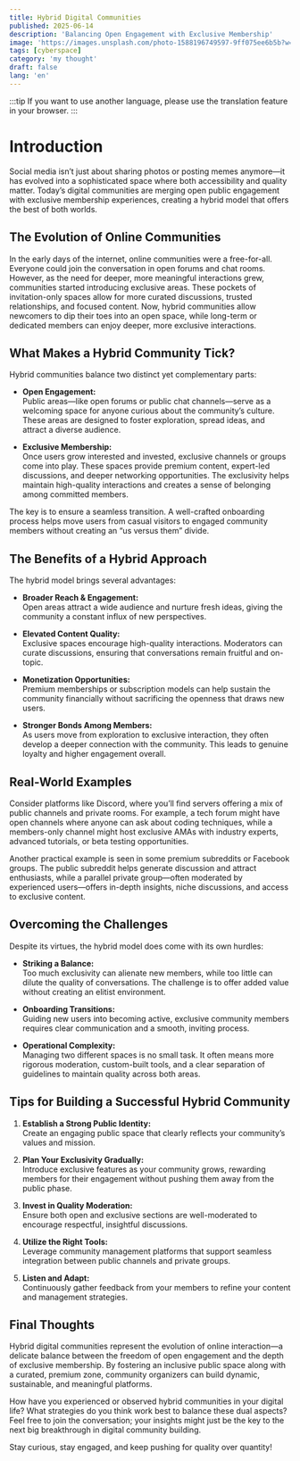 ```yaml
---
title: Hybrid Digital Communities
published: 2025-06-14
description: 'Balancing Open Engagement with Exclusive Membership'
image: 'https://images.unsplash.com/photo-1588196749597-9ff075ee6b5b?w=600&auto=format&fit=crop&q=60&ixlib=rb-4.1.0&ixid=M3wxMjA3fDB8MHxzZWFyY2h8MjR8fG5ldHdvcmtpbmd8ZW58MHx8MHx8fDA%3D'
tags: [cyberspace]
category: 'my thought'
draft: false
lang: 'en'
---
```


:::tip
If you want to use another language, please use the translation feature in your browser.
:::
# Introduction
Social media isn’t just about sharing photos or posting memes anymore—it has evolved into a sophisticated space where both accessibility and quality matter. Today’s digital communities are merging open public engagement with exclusive membership experiences, creating a hybrid model that offers the best of both worlds.

## The Evolution of Online Communities

In the early days of the internet, online communities were a free-for-all. Everyone could join the conversation in open forums and chat rooms. However, as the need for deeper, more meaningful interactions grew, communities started introducing exclusive areas. These pockets of invitation-only spaces allow for more curated discussions, trusted relationships, and focused content. Now, hybrid communities allow newcomers to dip their toes into an open space, while long-term or dedicated members can enjoy deeper, more exclusive interactions.

## What Makes a Hybrid Community Tick?

Hybrid communities balance two distinct yet complementary parts:

- **Open Engagement:**  
  Public areas—like open forums or public chat channels—serve as a welcoming space for anyone curious about the community’s culture. These areas are designed to foster exploration, spread ideas, and attract a diverse audience.

- **Exclusive Membership:**  
  Once users grow interested and invested, exclusive channels or groups come into play. These spaces provide premium content, expert-led discussions, and deeper networking opportunities. The exclusivity helps maintain high-quality interactions and creates a sense of belonging among committed members.

The key is to ensure a seamless transition. A well-crafted onboarding process helps move users from casual visitors to engaged community members without creating an “us versus them” divide.

## The Benefits of a Hybrid Approach

The hybrid model brings several advantages:

- **Broader Reach & Engagement:**  
  Open areas attract a wide audience and nurture fresh ideas, giving the community a constant influx of new perspectives.

- **Elevated Content Quality:**  
  Exclusive spaces encourage high-quality interactions. Moderators can curate discussions, ensuring that conversations remain fruitful and on-topic.

- **Monetization Opportunities:**  
  Premium memberships or subscription models can help sustain the community financially without sacrificing the openness that draws new users.

- **Stronger Bonds Among Members:**  
  As users move from exploration to exclusive interaction, they often develop a deeper connection with the community. This leads to genuine loyalty and higher engagement overall.

## Real-World Examples

Consider platforms like Discord, where you’ll find servers offering a mix of public channels and private rooms. For example, a tech forum might have open channels where anyone can ask about coding techniques, while a members-only channel might host exclusive AMAs with industry experts, advanced tutorials, or beta testing opportunities.

Another practical example is seen in some premium subreddits or Facebook groups. The public subreddit helps generate discussion and attract enthusiasts, while a parallel private group—often moderated by experienced users—offers in-depth insights, niche discussions, and access to exclusive content.

## Overcoming the Challenges

Despite its virtues, the hybrid model does come with its own hurdles:

- **Striking a Balance:**  
  Too much exclusivity can alienate new members, while too little can dilute the quality of conversations. The challenge is to offer added value without creating an elitist environment.

- **Onboarding Transitions:**  
  Guiding new users into becoming active, exclusive community members requires clear communication and a smooth, inviting process.

- **Operational Complexity:**  
  Managing two different spaces is no small task. It often means more rigorous moderation, custom-built tools, and a clear separation of guidelines to maintain quality across both areas.

## Tips for Building a Successful Hybrid Community

1. **Establish a Strong Public Identity:**  
   Create an engaging public space that clearly reflects your community’s values and mission.

2. **Plan Your Exclusivity Gradually:**  
   Introduce exclusive features as your community grows, rewarding members for their engagement without pushing them away from the public phase.

3. **Invest in Quality Moderation:**  
   Ensure both open and exclusive sections are well-moderated to encourage respectful, insightful discussions.

4. **Utilize the Right Tools:**  
   Leverage community management platforms that support seamless integration between public channels and private groups.

5. **Listen and Adapt:**  
   Continuously gather feedback from your members to refine your content and management strategies.

## Final Thoughts

Hybrid digital communities represent the evolution of online interaction—a delicate balance between the freedom of open engagement and the depth of exclusive membership. By fostering an inclusive public space along with a curated, premium zone, community organizers can build dynamic, sustainable, and meaningful platforms.

How have you experienced or observed hybrid communities in your digital life? What strategies do you think work best to balance these dual aspects? Feel free to join the conversation; your insights might just be the key to the next big breakthrough in digital community building.

Stay curious, stay engaged, and keep pushing for quality over quantity!